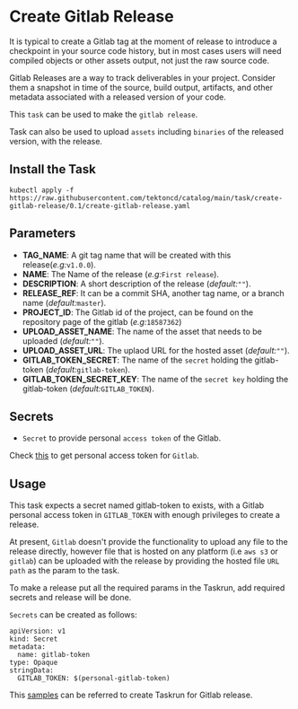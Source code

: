 # Create Gitlab Release

It is typical to create a Gitlab tag at the moment of release to introduce a checkpoint in your source code history,
but in most cases users will need compiled objects or other assets output, not just the raw source code.

Gitlab Releases are a way to track deliverables in your project. Consider them a snapshot in time of the source,
build output, artifacts, and other metadata associated with a released version of your code.

This `task` can be used to make the `gitlab release`.

Task can also be used to upload `assets` including `binaries` of the released version, with the release.

## Install the Task

```
kubectl apply -f https://raw.githubusercontent.com/tektoncd/catalog/main/task/create-gitlab-release/0.1/create-gitlab-release.yaml
```

## Parameters

- **TAG_NAME**: A git tag name that will be created with this release(_e.g:_`v1.0.0`).
- **NAME**: The Name of the release (_e.g:_`First release`).
- **DESCRIPTION**: A short description of the release (_default:_`""`).
- **RELEASE_REF**: It can be a commit SHA, another tag name, or a branch name (_default:_`master`).
- **PROJECT_ID**: The Gitlab id of the project, can be found on the repository page of the gitlab (_e.g:_`18587362`)
- **UPLOAD_ASSET_NAME**: The name of the asset that needs to be uploaded (_default:_`""`).
- **UPLOAD_ASSET_URL**: The uplaod URL for the hosted asset (_default:_`""`).
- **GITLAB_TOKEN_SECRET**: The name of the `secret` holding the gitlab-token (_default:_`gitlab-token`).
- **GITLAB_TOKEN_SECRET_KEY**: The name of the `secret key` holding the gitlab-token (_default:_`GITLAB_TOKEN`).


## Secrets
* `Secret` to provide personal `access token` of the Gitlab.

Check [this](https://docs.gitlab.com/ee/user/profile/personal_access_tokens.html) to get personal access token for `Gitlab`.

## Usage

This task expects a secret named gitlab-token to exists, with a Gitlab personal access token in `GITLAB_TOKEN` with enough privileges to create a release.

At present, `Gitlab` doesn't provide the functionality to upload any file to the release directly, however file that is hosted on any platform (i.e `aws s3` or `gitlab`) can be uploaded with the release by providing the hosted file `URL path` as the param to the task.

To make a release put all the required params in the Taskrun, add required secrets and release will be done.

`Secrets` can be created as follows:
```
apiVersion: v1
kind: Secret
metadata:
  name: gitlab-token
type: Opaque
stringData:
  GITLAB_TOKEN: $(personal-gitlab-token)
```

This [samples](../0.1/samples/run.yaml) can be referred to create Taskrun for Gitlab release.
